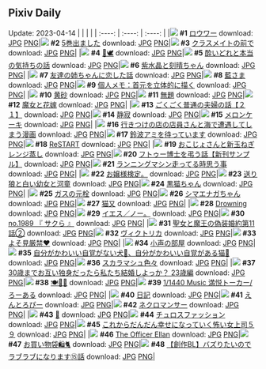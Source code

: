## Pixiv Daily
Update: 2023-04-14
|      |      |      |
| :----: | :----: | :----: |
|![](https://pixiv.microyu.workers.dev/c/240x480/img-master/img/2023/04/13/00/01/19/107121216_p0_master1200.jpg) **#1** [ロウワー](https://www.pixiv.net/artworks/107121216) download: [JPG](https://pixiv.microyu.workers.dev/img-original/img/2023/04/13/00/01/19/107121216_p0.jpg) [PNG](https://pixiv.microyu.workers.dev/img-original/img/2023/04/13/00/01/19/107121216_p0.png)|![](https://pixiv.microyu.workers.dev/c/240x480/img-master/img/2023/04/12/00/00/10/107092514_p0_master1200.jpg) **#2** [5巻出ました](https://www.pixiv.net/artworks/107092514) download: [JPG](https://pixiv.microyu.workers.dev/img-original/img/2023/04/12/00/00/10/107092514_p0.jpg) [PNG](https://pixiv.microyu.workers.dev/img-original/img/2023/04/12/00/00/10/107092514_p0.png)|![](https://pixiv.microyu.workers.dev/c/240x480/img-master/img/2023/04/12/07/11/59/107099912_p0_master1200.jpg) **#3** [クラスメイトの前で](https://www.pixiv.net/artworks/107099912) download: [JPG](https://pixiv.microyu.workers.dev/img-original/img/2023/04/12/07/11/59/107099912_p0.jpg) [PNG](https://pixiv.microyu.workers.dev/img-original/img/2023/04/12/07/11/59/107099912_p0.png)|
|![](https://pixiv.microyu.workers.dev/c/240x480/img-master/img/2023/04/13/12/01/09/107132014_p0_master1200.jpg) **#4** [🌸🕊](https://www.pixiv.net/artworks/107132014) download: [JPG](https://pixiv.microyu.workers.dev/img-original/img/2023/04/13/12/01/09/107132014_p0.jpg) [PNG](https://pixiv.microyu.workers.dev/img-original/img/2023/04/13/12/01/09/107132014_p0.png)|![](https://pixiv.microyu.workers.dev/c/240x480/img-master/img/2023/04/12/07/00/27/107099761_p0_master1200.jpg) **#5** [酔いどれと本当の気持ちの話](https://www.pixiv.net/artworks/107099761) download: [JPG](https://pixiv.microyu.workers.dev/img-original/img/2023/04/12/07/00/27/107099761_p0.jpg) [PNG](https://pixiv.microyu.workers.dev/img-original/img/2023/04/12/07/00/27/107099761_p0.png)|![](https://pixiv.microyu.workers.dev/c/240x480/img-master/img/2023/04/13/00/00/37/107121111_p0_master1200.jpg) **#6** [紫水晶と刻晴ちゃん](https://www.pixiv.net/artworks/107121111) download: [JPG](https://pixiv.microyu.workers.dev/img-original/img/2023/04/13/00/00/37/107121111_p0.jpg) [PNG](https://pixiv.microyu.workers.dev/img-original/img/2023/04/13/00/00/37/107121111_p0.png)|
|![](https://pixiv.microyu.workers.dev/c/240x480/img-master/img/2023/04/13/00/02/11/107121288_p0_master1200.jpg) **#7** [友達の姉ちゃんに恋した話](https://www.pixiv.net/artworks/107121288) download: [JPG](https://pixiv.microyu.workers.dev/img-original/img/2023/04/13/00/02/11/107121288_p0.jpg) [PNG](https://pixiv.microyu.workers.dev/img-original/img/2023/04/13/00/02/11/107121288_p0.png)|![](https://pixiv.microyu.workers.dev/c/240x480/img-master/img/2023/04/12/00/00/01/107092488_p0_master1200.jpg) **#8** [藍さま](https://www.pixiv.net/artworks/107092488) download: [JPG](https://pixiv.microyu.workers.dev/img-original/img/2023/04/12/00/00/01/107092488_p0.jpg) [PNG](https://pixiv.microyu.workers.dev/img-original/img/2023/04/12/00/00/01/107092488_p0.png)|![](https://pixiv.microyu.workers.dev/c/240x480/img-master/img/2023/04/13/07/00/06/107128198_p0_master1200.jpg) **#9** [個人メモ：首元を立体的に描く](https://www.pixiv.net/artworks/107128198) download: [JPG](https://pixiv.microyu.workers.dev/img-original/img/2023/04/13/07/00/06/107128198_p0.jpg) [PNG](https://pixiv.microyu.workers.dev/img-original/img/2023/04/13/07/00/06/107128198_p0.png)|
|![](https://pixiv.microyu.workers.dev/c/240x480/img-master/img/2023/04/12/20/30/05/107113859_p0_master1200.jpg) **#10** [黄砂](https://www.pixiv.net/artworks/107113859) download: [JPG](https://pixiv.microyu.workers.dev/img-original/img/2023/04/12/20/30/05/107113859_p0.jpg) [PNG](https://pixiv.microyu.workers.dev/img-original/img/2023/04/12/20/30/05/107113859_p0.png)|![](https://pixiv.microyu.workers.dev/c/240x480/img-master/img/2023/04/12/07/35/03/107100196_p0_master1200.jpg) **#11** [無題](https://www.pixiv.net/artworks/107100196) download: [JPG](https://pixiv.microyu.workers.dev/img-original/img/2023/04/12/07/35/03/107100196_p0.jpg) [PNG](https://pixiv.microyu.workers.dev/img-original/img/2023/04/12/07/35/03/107100196_p0.png)|![](https://pixiv.microyu.workers.dev/c/240x480/img-master/img/2023/04/12/00/33/30/107094034_p0_master1200.jpg) **#12** [魔女と花嫁](https://www.pixiv.net/artworks/107094034) download: [JPG](https://pixiv.microyu.workers.dev/img-original/img/2023/04/12/00/33/30/107094034_p0.jpg) [PNG](https://pixiv.microyu.workers.dev/img-original/img/2023/04/12/00/33/30/107094034_p0.png)|
|![](https://pixiv.microyu.workers.dev/c/240x480/img-master/img/2023/04/13/20/13/50/107141079_p0_master1200.jpg) **#13** [ごくごく普通の夫婦の話【２１】](https://www.pixiv.net/artworks/107141079) download: [JPG](https://pixiv.microyu.workers.dev/img-original/img/2023/04/13/20/13/50/107141079_p0.jpg) [PNG](https://pixiv.microyu.workers.dev/img-original/img/2023/04/13/20/13/50/107141079_p0.png)|![](https://pixiv.microyu.workers.dev/c/240x480/img-master/img/2023/04/13/00/00/31/107121096_p0_master1200.jpg) **#14** [静寂](https://www.pixiv.net/artworks/107121096) download: [JPG](https://pixiv.microyu.workers.dev/img-original/img/2023/04/13/00/00/31/107121096_p0.jpg) [PNG](https://pixiv.microyu.workers.dev/img-original/img/2023/04/13/00/00/31/107121096_p0.png)|![](https://pixiv.microyu.workers.dev/c/240x480/img-master/img/2023/04/13/20/30/03/107141555_p0_master1200.jpg) **#15** [メロンケーキ](https://www.pixiv.net/artworks/107141555) download: [JPG](https://pixiv.microyu.workers.dev/img-original/img/2023/04/13/20/30/03/107141555_p0.jpg) [PNG](https://pixiv.microyu.workers.dev/img-original/img/2023/04/13/20/30/03/107141555_p0.png)|
|![](https://pixiv.microyu.workers.dev/c/240x480/img-master/img/2023/04/12/00/57/30/107094745_p0_master1200.jpg) **#16** [行きつけの店の店員さんと海で遭遇してしまう漫画](https://www.pixiv.net/artworks/107094745) download: [JPG](https://pixiv.microyu.workers.dev/img-original/img/2023/04/12/00/57/30/107094745_p0.jpg) [PNG](https://pixiv.microyu.workers.dev/img-original/img/2023/04/12/00/57/30/107094745_p0.png)|![](https://pixiv.microyu.workers.dev/c/240x480/img-master/img/2023/04/13/00/00/01/107121011_p0_master1200.jpg) **#17** [鈴波アミを待っています](https://www.pixiv.net/artworks/107121011) download: [JPG](https://pixiv.microyu.workers.dev/img-original/img/2023/04/13/00/00/01/107121011_p0.jpg) [PNG](https://pixiv.microyu.workers.dev/img-original/img/2023/04/13/00/00/01/107121011_p0.png)|![](https://pixiv.microyu.workers.dev/c/240x480/img-master/img/2023/04/13/00/01/22/107121223_p0_master1200.jpg) **#18** [ReSTART](https://www.pixiv.net/artworks/107121223) download: [JPG](https://pixiv.microyu.workers.dev/img-original/img/2023/04/13/00/01/22/107121223_p0.jpg) [PNG](https://pixiv.microyu.workers.dev/img-original/img/2023/04/13/00/01/22/107121223_p0.png)|
|![](https://pixiv.microyu.workers.dev/c/240x480/img-master/img/2023/04/13/00/09/26/107121642_p0_master1200.jpg) **#19** [おこじょさんと新玉ねぎレンジ蒸し](https://www.pixiv.net/artworks/107121642) download: [JPG](https://pixiv.microyu.workers.dev/img-original/img/2023/04/13/00/09/26/107121642_p0.jpg) [PNG](https://pixiv.microyu.workers.dev/img-original/img/2023/04/13/00/09/26/107121642_p0.png)|![](https://pixiv.microyu.workers.dev/c/240x480/img-master/img/2023/04/12/19/02/39/107111390_p0_master1200.jpg) **#20** [フトゥー博士を弔う話【新刊サンプル】](https://www.pixiv.net/artworks/107111390) download: [JPG](https://pixiv.microyu.workers.dev/img-original/img/2023/04/12/19/02/39/107111390_p0.jpg) [PNG](https://pixiv.microyu.workers.dev/img-original/img/2023/04/12/19/02/39/107111390_p0.png)|![](https://pixiv.microyu.workers.dev/c/240x480/img-master/img/2023/04/13/14/19/49/107134098_p0_master1200.jpg) **#21** [ランニングマシン走ってる時思う事](https://www.pixiv.net/artworks/107134098) download: [JPG](https://pixiv.microyu.workers.dev/img-original/img/2023/04/13/14/19/49/107134098_p0.jpg) [PNG](https://pixiv.microyu.workers.dev/img-original/img/2023/04/13/14/19/49/107134098_p0.png)|
|![](https://pixiv.microyu.workers.dev/c/240x480/img-master/img/2023/04/13/04/56/12/107126937_p0_master1200.jpg) **#22** [お嬢様検定。](https://www.pixiv.net/artworks/107126937) download: [JPG](https://pixiv.microyu.workers.dev/img-original/img/2023/04/13/04/56/12/107126937_p0.jpg) [PNG](https://pixiv.microyu.workers.dev/img-original/img/2023/04/13/04/56/12/107126937_p0.png)|![](https://pixiv.microyu.workers.dev/c/240x480/img-master/img/2023/04/12/19/15/57/107111755_p0_master1200.jpg) **#23** [送り狼と白い幼女と河童](https://www.pixiv.net/artworks/107111755) download: [JPG](https://pixiv.microyu.workers.dev/img-original/img/2023/04/12/19/15/57/107111755_p0.jpg) [PNG](https://pixiv.microyu.workers.dev/img-original/img/2023/04/12/19/15/57/107111755_p0.png)|![](https://pixiv.microyu.workers.dev/c/240x480/img-master/img/2023/04/13/20/50/42/107142197_p0_master1200.jpg) **#24** [黒猫ちゃん](https://www.pixiv.net/artworks/107142197) download: [JPG](https://pixiv.microyu.workers.dev/img-original/img/2023/04/13/20/50/42/107142197_p0.jpg) [PNG](https://pixiv.microyu.workers.dev/img-original/img/2023/04/13/20/50/42/107142197_p0.png)|
|![](https://pixiv.microyu.workers.dev/c/240x480/img-master/img/2023/04/12/17/27/43/107109041_p0_master1200.jpg) **#25** [ガスの元栓](https://www.pixiv.net/artworks/107109041) download: [JPG](https://pixiv.microyu.workers.dev/img-original/img/2023/04/12/17/27/43/107109041_p0.jpg) [PNG](https://pixiv.microyu.workers.dev/img-original/img/2023/04/12/17/27/43/107109041_p0.png)|![](https://pixiv.microyu.workers.dev/c/240x480/img-master/img/2023/04/12/00/01/25/107092701_p0_master1200.jpg) **#26** [シマエナガちゃん](https://www.pixiv.net/artworks/107092701) download: [JPG](https://pixiv.microyu.workers.dev/img-original/img/2023/04/12/00/01/25/107092701_p0.jpg) [PNG](https://pixiv.microyu.workers.dev/img-original/img/2023/04/12/00/01/25/107092701_p0.png)|![](https://pixiv.microyu.workers.dev/c/240x480/img-master/img/2023/04/12/00/00/26/107092566_p0_master1200.jpg) **#27** [猫又](https://www.pixiv.net/artworks/107092566) download: [JPG](https://pixiv.microyu.workers.dev/img-original/img/2023/04/12/00/00/26/107092566_p0.jpg) [PNG](https://pixiv.microyu.workers.dev/img-original/img/2023/04/12/00/00/26/107092566_p0.png)|
|![](https://pixiv.microyu.workers.dev/c/240x480/img-master/img/2023/04/12/00/00/22/107092553_p0_master1200.jpg) **#28** [Drowning](https://www.pixiv.net/artworks/107092553) download: [JPG](https://pixiv.microyu.workers.dev/img-original/img/2023/04/12/00/00/22/107092553_p0.jpg) [PNG](https://pixiv.microyu.workers.dev/img-original/img/2023/04/12/00/00/22/107092553_p0.png)|![](https://pixiv.microyu.workers.dev/c/240x480/img-master/img/2023/04/14/03/21/11/107129788_p0_master1200.jpg) **#29** [イエス／ノー。](https://www.pixiv.net/artworks/107129788) download: [JPG](https://pixiv.microyu.workers.dev/img-original/img/2023/04/14/03/21/11/107129788_p0.jpg) [PNG](https://pixiv.microyu.workers.dev/img-original/img/2023/04/14/03/21/11/107129788_p0.png)|![](https://pixiv.microyu.workers.dev/c/240x480/img-master/img/2023/04/12/12/16/06/107103874_p0_master1200.jpg) **#30** [no.1989 『 サクら 』](https://www.pixiv.net/artworks/107103874) download: [JPG](https://pixiv.microyu.workers.dev/img-original/img/2023/04/12/12/16/06/107103874_p0.jpg) [PNG](https://pixiv.microyu.workers.dev/img-original/img/2023/04/12/12/16/06/107103874_p0.png)|
|![](https://pixiv.microyu.workers.dev/c/240x480/img-master/img/2023/04/12/18/00/38/107109791_p0_master1200.jpg) **#31** [聖女と魔王の偽装婚約第11話②](https://www.pixiv.net/artworks/107109791) download: [JPG](https://pixiv.microyu.workers.dev/img-original/img/2023/04/12/18/00/38/107109791_p0.jpg) [PNG](https://pixiv.microyu.workers.dev/img-original/img/2023/04/12/18/00/38/107109791_p0.png)|![](https://pixiv.microyu.workers.dev/c/240x480/img-master/img/2023/04/12/21/17/40/107115463_p0_master1200.jpg) **#32** [ヴィクトリカ](https://www.pixiv.net/artworks/107115463) download: [JPG](https://pixiv.microyu.workers.dev/img-original/img/2023/04/12/21/17/40/107115463_p0.jpg) [PNG](https://pixiv.microyu.workers.dev/img-original/img/2023/04/12/21/17/40/107115463_p0.png)|![](https://pixiv.microyu.workers.dev/c/240x480/img-master/img/2023/04/13/01/25/47/107123996_p0_master1200.jpg) **#33** [よそ見厳禁❤️](https://www.pixiv.net/artworks/107123996) download: [JPG](https://pixiv.microyu.workers.dev/img-original/img/2023/04/13/01/25/47/107123996_p0.jpg) [PNG](https://pixiv.microyu.workers.dev/img-original/img/2023/04/13/01/25/47/107123996_p0.png)|
|![](https://pixiv.microyu.workers.dev/c/240x480/img-master/img/2023/04/12/15/33/32/107107031_p0_master1200.jpg) **#34** [小声の部屋](https://www.pixiv.net/artworks/107107031) download: [JPG](https://pixiv.microyu.workers.dev/img-original/img/2023/04/12/15/33/32/107107031_p0.jpg) [PNG](https://pixiv.microyu.workers.dev/img-original/img/2023/04/12/15/33/32/107107031_p0.png)|![](https://pixiv.microyu.workers.dev/c/240x480/img-master/img/2023/04/12/22/36/02/107118171_p0_master1200.jpg) **#35** [自分がかわいい自覚がない犬🐶、自分がかわいい自覚がある猫🐯](https://www.pixiv.net/artworks/107118171) download: [JPG](https://pixiv.microyu.workers.dev/img-original/img/2023/04/12/22/36/02/107118171_p0.jpg) [PNG](https://pixiv.microyu.workers.dev/img-original/img/2023/04/12/22/36/02/107118171_p0.png)|![](https://pixiv.microyu.workers.dev/c/240x480/img-master/img/2023/04/12/18/56/42/107111167_p0_master1200.jpg) **#36** [スカラマシュ色々](https://www.pixiv.net/artworks/107111167) download: [JPG](https://pixiv.microyu.workers.dev/img-original/img/2023/04/12/18/56/42/107111167_p0.jpg) [PNG](https://pixiv.microyu.workers.dev/img-original/img/2023/04/12/18/56/42/107111167_p0.png)|
|![](https://pixiv.microyu.workers.dev/c/240x480/img-master/img/2023/04/13/00/03/42/107121395_p0_master1200.jpg) **#37** [30歳までお互い独身だったら私たち結婚しよっか？ 23歳編](https://www.pixiv.net/artworks/107121395) download: [JPG](https://pixiv.microyu.workers.dev/img-original/img/2023/04/13/00/03/42/107121395_p0.jpg) [PNG](https://pixiv.microyu.workers.dev/img-original/img/2023/04/13/00/03/42/107121395_p0.png)|![](https://pixiv.microyu.workers.dev/c/240x480/img-master/img/2023/04/12/02/30/04/107096743_p0_master1200.jpg) **#38** [🍽🌹🎀](https://www.pixiv.net/artworks/107096743) download: [JPG](https://pixiv.microyu.workers.dev/img-original/img/2023/04/12/02/30/04/107096743_p0.jpg) [PNG](https://pixiv.microyu.workers.dev/img-original/img/2023/04/12/02/30/04/107096743_p0.png)|![](https://pixiv.microyu.workers.dev/c/240x480/img-master/img/2023/04/13/21/29/39/107143525_p0_master1200.jpg) **#39** [1/1440 Music 満悦トーカー/ろーある](https://www.pixiv.net/artworks/107143525) download: [JPG](https://pixiv.microyu.workers.dev/img-original/img/2023/04/13/21/29/39/107143525_p0.jpg) [PNG](https://pixiv.microyu.workers.dev/img-original/img/2023/04/13/21/29/39/107143525_p0.png)|
|![](https://pixiv.microyu.workers.dev/c/240x480/img-master/img/2023/04/12/22/59/08/107118914_p0_master1200.jpg) **#40** [日記](https://www.pixiv.net/artworks/107118914) download: [JPG](https://pixiv.microyu.workers.dev/img-original/img/2023/04/12/22/59/08/107118914_p0.jpg) [PNG](https://pixiv.microyu.workers.dev/img-original/img/2023/04/12/22/59/08/107118914_p0.png)|![](https://pixiv.microyu.workers.dev/c/240x480/img-master/img/2023/04/13/18/41/34/107138723_p0_master1200.jpg) **#41** [えんとろぴー](https://www.pixiv.net/artworks/107138723) download: [JPG](https://pixiv.microyu.workers.dev/img-original/img/2023/04/13/18/41/34/107138723_p0.jpg) [PNG](https://pixiv.microyu.workers.dev/img-original/img/2023/04/13/18/41/34/107138723_p0.png)|![](https://pixiv.microyu.workers.dev/c/240x480/img-master/img/2023/04/13/00/01/52/107121267_p0_master1200.jpg) **#42** [ネクロマンサー](https://www.pixiv.net/artworks/107121267) download: [JPG](https://pixiv.microyu.workers.dev/img-original/img/2023/04/13/00/01/52/107121267_p0.jpg) [PNG](https://pixiv.microyu.workers.dev/img-original/img/2023/04/13/00/01/52/107121267_p0.png)|
|![](https://pixiv.microyu.workers.dev/c/240x480/img-master/img/2023/04/12/02/10/05/107096417_p0_master1200.jpg) **#43** [🥀](https://www.pixiv.net/artworks/107096417) download: [JPG](https://pixiv.microyu.workers.dev/img-original/img/2023/04/12/02/10/05/107096417_p0.jpg) [PNG](https://pixiv.microyu.workers.dev/img-original/img/2023/04/12/02/10/05/107096417_p0.png)|![](https://pixiv.microyu.workers.dev/c/240x480/img-master/img/2023/04/12/00/00/30/107092575_p0_master1200.jpg) **#44** [チュロスファッション](https://www.pixiv.net/artworks/107092575) download: [JPG](https://pixiv.microyu.workers.dev/img-original/img/2023/04/12/00/00/30/107092575_p0.jpg) [PNG](https://pixiv.microyu.workers.dev/img-original/img/2023/04/12/00/00/30/107092575_p0.png)|![](https://pixiv.microyu.workers.dev/c/240x480/img-master/img/2023/04/13/17/36/28/107137154_p0_master1200.jpg) **#45** [これからだんだん幸せになっていく怖い女上司５９](https://www.pixiv.net/artworks/107137154) download: [JPG](https://pixiv.microyu.workers.dev/img-original/img/2023/04/13/17/36/28/107137154_p0.jpg) [PNG](https://pixiv.microyu.workers.dev/img-original/img/2023/04/13/17/36/28/107137154_p0.png)|
|![](https://pixiv.microyu.workers.dev/c/240x480/img-master/img/2023/04/13/00/00/41/107121124_p0_master1200.jpg) **#46** [The Officer Ellan](https://www.pixiv.net/artworks/107121124) download: [JPG](https://pixiv.microyu.workers.dev/img-original/img/2023/04/13/00/00/41/107121124_p0.jpg) [PNG](https://pixiv.microyu.workers.dev/img-original/img/2023/04/13/00/00/41/107121124_p0.png)|![](https://pixiv.microyu.workers.dev/c/240x480/img-master/img/2023/04/12/10/30/01/107102275_p0_master1200.jpg) **#47** [お買い物袋🛍️🐈](https://www.pixiv.net/artworks/107102275) download: [JPG](https://pixiv.microyu.workers.dev/img-original/img/2023/04/12/10/30/01/107102275_p0.jpg) [PNG](https://pixiv.microyu.workers.dev/img-original/img/2023/04/12/10/30/01/107102275_p0.png)|![](https://pixiv.microyu.workers.dev/c/240x480/img-master/img/2023/04/12/20/00/51/107112988_p0_master1200.jpg) **#48** [【創作BL】バズりたいのでラブラブになります⑮話](https://www.pixiv.net/artworks/107112988) download: [JPG](https://pixiv.microyu.workers.dev/img-original/img/2023/04/12/20/00/51/107112988_p0.jpg) [PNG](https://pixiv.microyu.workers.dev/img-original/img/2023/04/12/20/00/51/107112988_p0.png)|
